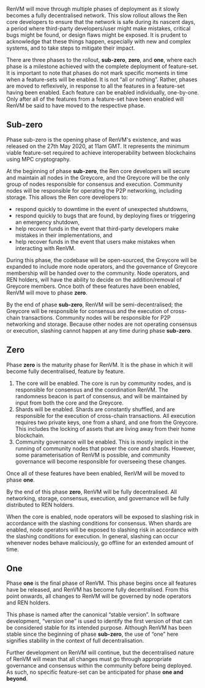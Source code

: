 RenVM will move through multiple phases of deployment as it slowly becomes a fully decentralised network. This slow rollout allows the Ren core developers to ensure that the network is safe during its nascent days, a period where third-party developers/user might make mistakes, critical bugs might be found, or design flaws might be exposed. It is prudent to acknowledge that these things happen, especially with new and complex systems, and to take steps to mitigate their impact.

There are three phases to the rollout, **sub-zero**, **zero**, and **one**, where each phase is a milestone achieved with the complete deployment of feature-set. It is important to note that phases do not mark specific moments in time when a feature-sets will be enabled. It is not “all or nothing”. Rather, phases are moved to reflexively, in response to all the features in a feature-set having been enabled. Each feature can be enabled individually, one-by-one. Only after all of the features from a feature-set have been enabled will RenVM be said to have moved to the respective phase.

## Sub-zero

Phase sub-zero is the opening phase of RenVM's existence, and was released on the 27th May 2020, at 11am GMT. It represents the minimum viable feature-set required to achieve interoperability between blockchains using MPC cryptography.

At the beginning of phase **sub-zero**, the Ren core developers will secure and maintain all nodes in the Greycore, and the Greycore will be the only group of nodes responsible for consensus and execution. Community nodes will be responsible for operating the P2P networking, including storage. This allows the Ren core developers to:

- respond quickly to downtime in the event of unexpected shutdowns,
- respond quickly to bugs that are found, by deploying fixes or triggering an emergency shutdown,
- help recover funds in the event that third-party developers make mistakes in their implementations, and
- help recover funds in the event that users make mistakes when interacting with RenVM.

During this phase, the codebase will be open-sourced, the Greycore will be expanded to include more node operators, and the governance of Greycore membership will be handed over to the community. Node operators, and REN holders, will have the ability to decide on the addition/removal of Greycore members. Once both of these features have been enabled, RenVM will move to phase **zero**.

By the end of phase **sub-zero**, RenVM will be semi-decentralised; the Greycore will be responsible for consensus and the execution of cross-chain transactions. Community nodes will be responsible for P2P networking and storage. Because other nodes are not operating consensus or execution, slashing cannot happen at any time during phase **sub-zero**. 

## Zero

Phase **zero** is the maturity phase for RenVM. It is the phase in which it will become fully decentralised, feature by feature.

1. The core will be enabled. The core is run by community nodes, and is responsible for consensus and the coordination RenVM. The randomness beacon is part of consensus, and will be maintained by input from both the core and the Greycore.
2. Shards will be enabled. Shards are constantly shuffled, and are responsible for the execution of cross-chain transactions. All execution requires two private keys, one from a shard, and one from the Greycore. This includes the locking of assets that are living away from their home blockchain.
3. Community governance will be enabled. This is mostly implicit in the running of community nodes that power the core and shards. However, some parameterisation of RenVM is possible, and community governance will become responsible for overseeing these changes. 

Once all of these features have been enabled, RenVM will be moved to phase **one**. 

By the end of this phase **zero**, RenVM will be fully decentralised. All networking, storage, consensus, execution, and governance will be fully distributed to REN holders.

When the core is enabled, node operators will be exposed to slashing risk in accordance with the slashing conditions for consensus. When shards are enabled, node operators will be exposed to slashing risk in accordance with the slashing conditions for execution. In general, slashing can occur whenever nodes behave maliciously, go offline for an extended amount of time.

## One

Phase **one** is the final phase of RenVM. This phase begins once all features have be released, and RenVM has become fully decentralised. From this point onwards, all changes to RenVM will be governed by node operators and REN holders.

This phase is named after the canonical “stable version”. In software development, “version one” is used to identify the first version of that can be considered stable for its intended purpose. Although RenVM has been stable since the beginning of phase **sub-zero**, the use of “one” here signifies stability in the context of full decentralisation.

Further development on RenVM will continue, but the decentralised nature of RenVM will mean that all changes must go through appropriate governance and consensus within the community before being deployed. As such, no specific feature-set can be anticipated for phase **one and beyond**.